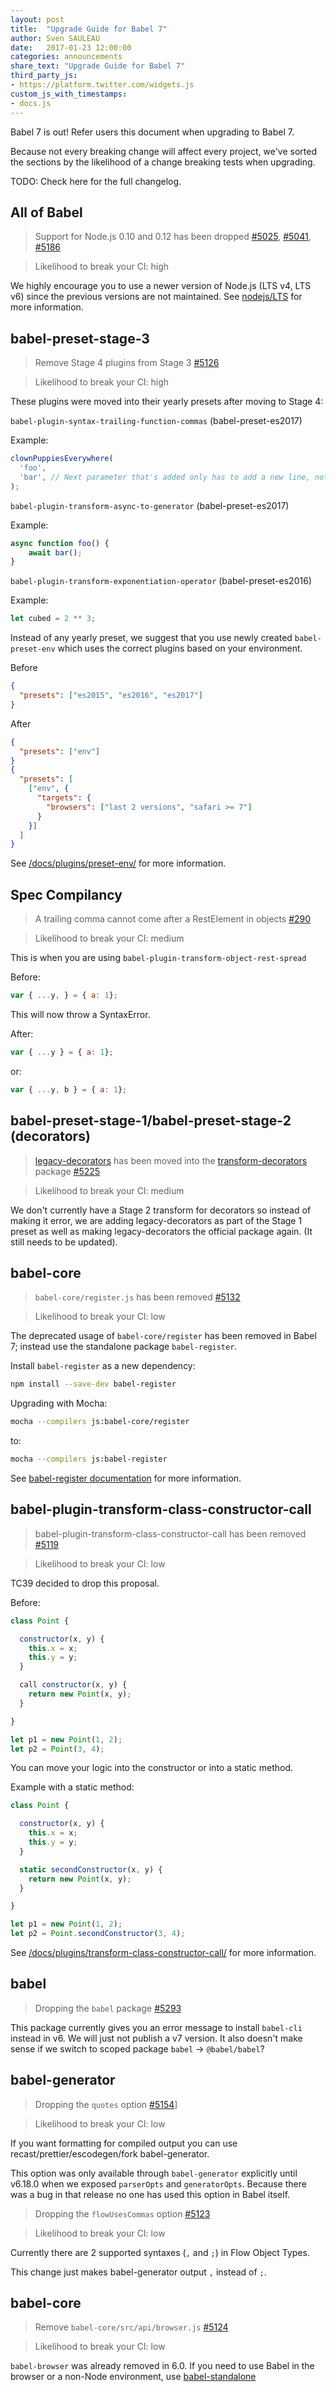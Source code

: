 ```yaml
---
layout: post
title:  "Upgrade Guide for Babel 7"
author: Sven SAULEAU
date:   2017-01-23 12:00:00
categories: announcements
share_text: "Upgrade Guide for Babel 7"
third_party_js:
- https://platform.twitter.com/widgets.js
custom_js_with_timestamps:
- docs.js
---
```


Babel 7 is out! Refer users this document when upgrading to Babel 7.

Because not every breaking change will affect every project, we've sorted the sections by the likelihood of a change breaking tests when upgrading.

TODO: Check here for the full changelog.

## All of Babel

> Support for Node.js 0.10 and 0.12 has been dropped [#5025](https://github.com/babel/babel/pull/5025), [#5041](https://github.com/babel/babel/pull/5041), [#5186](https://github.com/babel/babel/pull/5186)

> Likelihood to break your CI: high

We highly encourage you to use a newer version of Node.js (LTS v4, LTS v6) since the previous versions are not maintained.
See [nodejs/LTS](https://github.com/nodejs/LTS) for more information.

## babel-preset-stage-3

> Remove Stage 4 plugins from Stage 3 [#5126](https://github.com/babel/babel/pull/5126)

> Likelihood to break your CI: high

These plugins were moved into their yearly presets after moving to Stage 4:

`babel-plugin-syntax-trailing-function-commas` (babel-preset-es2017)

Example:

```js
clownPuppiesEverywhere(
  'foo',
  'bar', // Next parameter that's added only has to add a new line, not modify this line
);
```

`babel-plugin-transform-async-to-generator` (babel-preset-es2017)

Example:

```js
async function foo() {
    await bar();
}
```

`babel-plugin-transform-exponentiation-operator` (babel-preset-es2016)

Example:

```js
let cubed = 2 ** 3;
```

Instead of any yearly preset, we suggest that you use newly created `babel-preset-env` which uses the correct plugins based on your environment.

Before

```json
{
  "presets": ["es2015", "es2016", "es2017"]
}
```

After

```json
{
  "presets": ["env"]
}
{
  "presets": [
    ["env", {
      "targets": {
        "browsers": ["last 2 versions", "safari >= 7"]
      }
    }]
  ]
}
```

See [/docs/plugins/preset-env/](/docs/plugins/preset-env/) for more information.

## Spec Compilancy 

> A trailing comma cannot come after a RestElement in objects [#290](https://github.com/babel/babylon/pull/290)

> Likelihood to break your CI: medium

This is when you are using `babel-plugin-transform-object-rest-spread`

Before:

```js
var { ...y, } = { a: 1};
```

This will now throw a SyntaxError.

After:

```js
var { ...y } = { a: 1};
```

or:

```js
var { ...y, b } = { a: 1};
```

## babel-preset-stage-1/babel-preset-stage-2 (decorators)

> [legacy-decorators](https://github.com/loganfsmyth/babel-plugin-transform-decorators-legacy) has been moved into the [transform-decorators](https://github.com/babel/babel/tree/master/packages/babel-plugin-transform-decorators) package [#5225](https://github.com/babel/babel/pull/5225)

> Likelihood to break your CI: medium

We don't currently have a Stage 2 transform for decorators so instead of making it error, we are adding legacy-decorators as part of the Stage 1 preset as well as making legacy-decorators the official package again. (It still needs to be updated).

## babel-core

> `babel-core/register.js` has been removed [#5132](https://github.com/babel/babel/pull/5132)

> Likelihood to break your CI: low

The deprecated usage of `babel-core/register` has been removed in Babel 7; instead use the standalone package `babel-register`.

Install `babel-register` as a new dependency:

```sh
npm install --save-dev babel-register
```

Upgrading with Mocha:

```sh
mocha --compilers js:babel-core/register
```

to:

```sh
mocha --compilers js:babel-register
```

See [babel-register documentation](https://babeljs.io/docs/usage/babel-register/) for more information.

## babel-plugin-transform-class-constructor-call

> babel-plugin-transform-class-constructor-call has been removed [#5119](https://github.com/babel/babel/pull/5119)

> Likelihood to break your CI: low

TC39 decided to drop this proposal.

Before:

```js
class Point {

  constructor(x, y) {
    this.x = x;
    this.y = y;
  }

  call constructor(x, y) {
    return new Point(x, y);
  }

}

let p1 = new Point(1, 2);
let p2 = Point(3, 4);
```

You can move your logic into the constructor or into a static method.

Example with a static method:

```js
class Point {

  constructor(x, y) {
    this.x = x;
    this.y = y;
  }

  static secondConstructor(x, y) {
    return new Point(x, y);
  }

}

let p1 = new Point(1, 2);
let p2 = Point.secondConstructor(3, 4);
```

See [/docs/plugins/transform-class-constructor-call/](/docs/plugins/transform-class-constructor-call/) for more information.

## babel

> Dropping the `babel` package [#5293](https://github.com/babel/babel/pull/5293)

This package currently gives you an error message to install `babel-cli` instead in v6. We will just not publish a v7 version. It also doesn't make sense if we switch to scoped package `babel` -> `@babel/babel`?

## babel-generator

> Dropping the `quotes` option [#5154](https://github.com/babel/babel/pull/5154)]

> Likelihood to break your CI: low

If you want formatting for compiled output you can use recast/prettier/escodegen/fork babel-generator.

This option was only available through `babel-generator` explicitly until v6.18.0 when we exposed `parserOpts` and `generatorOpts`. Because there was a bug in that release no one has used this option in Babel itself.

> Dropping the `flowUsesCommas` option [#5123](https://github.com/babel/babel/pull/5123)

> Likelihood to break your CI: low

Currently there are 2 supported syntaxes (`,` and `;`) in Flow Object Types. 

This change just makes babel-generator output `,` instead of `;`.

## babel-core

> Remove `babel-core/src/api/browser.js` [#5124](https://github.com/babel/babel/pull/5124)

> Likelihood to break your CI: low

`babel-browser` was already removed in 6.0. If you need to use Babel in the browser or a non-Node environment, use [babel-standalone](https://github.com/babel/babel-standalone)
